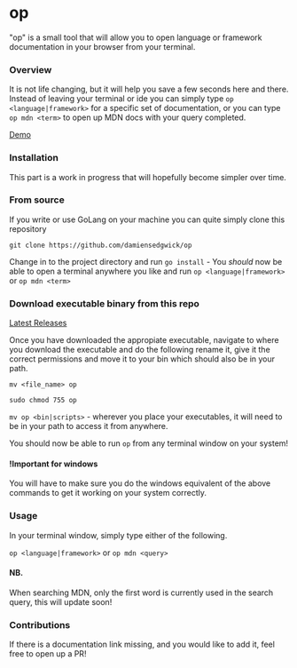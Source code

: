 # op
"op" is a small tool that will allow you to open language or framework documentation in your browser from your terminal.

### Overview
It is not life changing, but it will help you save a few seconds here and there. Instead of leaving your terminal  or 
ide you can simply type `op <language|framework>` for a specific set of documentation, or you can type `op mdn <term>` 
to open up MDN docs with your query completed.

[Demo](https://www.loom.com/share/168261a261274627a987794de1570a7a)

### Installation
This part is a work in progress that will hopefully become simpler over time.

### From source
If you write or use GoLang on your machine you can quite simply clone this repository

`git clone https://github.com/damiensedgwick/op`

Change in to the project directory and run `go install` - You *should* now be able to open a terminal anywhere you like
and run `op <language|framework>` or `op mdn <term>`

### Download executable binary from this repo
[Latest Releases](https://github.com/damiensedgwick/op/releases)

Once you have downloaded the appropiate executable, navigate to where you download the executable and do the following 
rename it, give it the correct permissions and move it to your bin which should also be in your path.

`mv <file_name> op`

`sudo chmod 755 op`

`mv op <bin|scripts>` - wherever you place your executables, it will need to be in your path to access it from anywhere.

You should now be able to run `op` from any terminal window on your system!

#### !Important for windows
You will have to make sure you do the windows equivalent of the above commands to get it working on your system correctly.

### Usage

In your terminal window, simply type either of the following.

`op <language|framework>` or `op mdn <query>`

#### NB.
When searching MDN, only the first word is currently used in the search query, this will update soon!

### Contributions
If there is a documentation link missing, and you would like to add it, feel free to open up a PR!